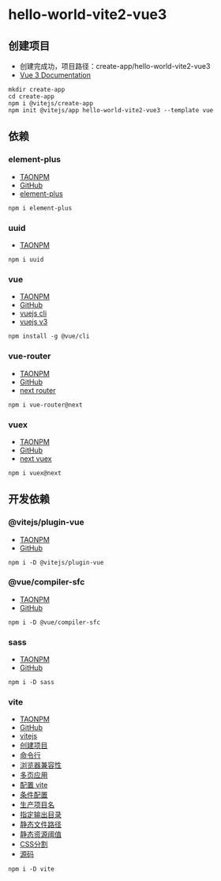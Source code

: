 # hello-world-vite2-vue3
 
## 创建项目
- 创建完成功，项目路径：create-app/hello-world-vite2-vue3
- [Vue 3 Documentation](https://v3.vuejs.org)
~~~
mkdir create-app
cd create-app
npm i @vitejs/create-app
npm init @vitejs/app hello-world-vite2-vue3 --template vue
~~~

## 依赖

### element-plus
- [TAONPM](https://developer.aliyun.com/mirror/npm/package/element-plus)
- [GitHub](https://github.com/element-plus/element-plus)
- [element-plus](https://element-plus.gitee.io)
~~~
npm i element-plus
~~~

### uuid
- [TAONPM](https://developer.aliyun.com/mirror/npm/package/uuid)
~~~
npm i uuid
~~~

### vue
- [TAONPM](https://developer.aliyun.com/mirror/npm/package/vue)
- [GitHub](https://github.com/vuejs/vue-next)
- [vuejs cli](https://cli.vuejs.org)
- [vuejs v3](https://v3.vuejs.org)
~~~
npm install -g @vue/cli
~~~

### vue-router
- [TAONPM](https://developer.aliyun.com/mirror/npm/package/vue-router)
- [GitHub](https://github.com/vuejs/vue-router-next)
- [next router](https://next.router.vuejs.org)
~~~
npm i vue-router@next
~~~

### vuex
- [TAONPM](https://developer.aliyun.com/mirror/npm/package/vuex)
- [GitHub](https://github.com/vuejs/vuex)
- [next vuex](https://next.vuex.vuejs.org)
~~~
npm i vuex@next
~~~

## 开发依赖

### @vitejs/plugin-vue
- [TAONPM](https://developer.aliyun.com/mirror/npm/package/@vitejs/plugin-vue)
- [GitHub](https://github.com/vitejs/vite/tree/main/packages/plugin-vue)
~~~
npm i -D @vitejs/plugin-vue
~~~

### @vue/compiler-sfc
- [TAONPM](https://developer.aliyun.com/mirror/npm/package/@vue/compiler-sfc)
- [GitHub](https://github.com/vuejs/vue-next/tree/master/packages/compiler-sfc)
~~~
npm i -D @vue/compiler-sfc
~~~

### sass
- [TAONPM](https://developer.aliyun.com/mirror/npm/package/sass)
- [GitHub](https://github.com/sass/dart-sass)
~~~
npm i -D sass
~~~

### vite
- [TAONPM](https://developer.aliyun.com/mirror/npm/package/vite)
- [GitHub](https://github.com/vitejs/vite)
- [vitejs](https://vitejs.dev)
- [创建项目](https://vitejs.dev/guide/#scaffolding-your-first-vite-project)
- [命令行](https://vitejs.dev/guide/#command-line-interface)
- [浏览器兼容性](https://vitejs.dev/guide/build.html#browser-compatibility)
- [多页应用](https://vitejs.dev/guide/build.html#multi-page-app)
- [配置 vite](https://vitejs.dev/config/#configuring-vite)
- [条件配置](https://vitejs.dev/config/#conditional-config)
- [生产项目名](https://vitejs.dev/config/#build-base)
- [指定输出目录](https://vitejs.dev/config/#build-outdir)
- [静态文件路径](https://vitejs.dev/config/#build-assetsdir)
- [静态资源阈值](https://vitejs.dev/config/#build-assetsinlinelimit)
- [CSS分割](https://vitejs.dev/config/#build-csscodesplit)
- [源码](https://vitejs.dev/config/#build-sourcemap)
~~~
npm i -D vite
~~~

